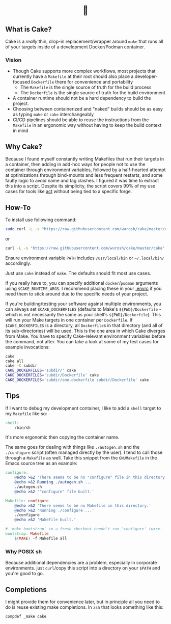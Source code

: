 <h1 align="center"> 🍰 </h1>

## What is Cake?
Cake is a *really* thin, drop-in replacement/wrapper around `make` that runs all
of your targets inside of a development Docker/Podman container.

### Vision
- Though Cake supports more complex workflows, most projects that currently have
  a `Makefile` at their root should also place a developer-focused `Dockerfile`
  there for convenience and portability
  - The `Makefile` is the single source of truth for the build process
  - The `Dockerfile` is the single source of truth for the build environment
- A container runtime should not be a hard dependency to build the project.
- Choosing between containerized and "naked" builds should be as easy as typing
  `make` or `cake` interchangeably 
- CI/CD pipelines should be able to reuse the instructions from the `Makefile`
  in an ergonomic way without having to keep the build context in mind
    
## Why Cake?
Because I found myself constantly writing Makefiles that run their targets in a
container, then adding in add-hoc ways for people not to use the container
through environment variables, followed by a half-hearted attempt at
optimizations through bind-mounts and less frequent restarts, and some faulty
logic to avoid name and tag clashes. I figured it was time to extract this into
a script. Despite its simplicity, the script covers 99% of my use cases for
tools like [act](https://github.com/nektos/act) without being tied to a specific
forge.

## How-To
To install use following command:

```bash
sudo curl -L -s "https://raw.githubusercontent.com/wurosh/cake/master/cake" -o /usr/local/bin/cake && chmod +x /usr/local/bin/cake
```

or 

```bash
curl -L -s "https://raw.githubusercontent.com/wurosh/cake/master/cake" -o ~/.local/bin/cake && chmod +x ~/.local/bin/cake
```

Ensure environment variable `PATH` includes `/usr/local/bin` or `~/.local/bin/` accordingly.

Just use `cake` instead of `make`. The defaults should fit most use cases.

If you really have to, you can specify additional `docker`/`podman` arguments
using `$CAKE_RUNTIME_ARGS`. I recommend placing these in your
[.envrc](https://direnv.net/) if you need them to stick around due to the
specific needs of your project.

If you're building/testing your software against multiple environments, you can
always set `$CAKE_DOCKERFILES` (defaults to Make's `${PWD}/Dockerfile` - which
is not necessarily the same as your shell's `${PWD}/Dockerfile`). This will run
your Make targets in one container per `Dockerfile`. If `$CAKE_DOCKERFILES` is a
directory, all `Dockerfile`s in that directory (and all of its sub-directories)
will be used. This is the one area in which Cake diverges from Make. You have to
specify Cake-relevant environment variables before the command, not after. You
can take a look at some of my test cases for example invocations:

``` sh
cake
cake all
cake -C subdir
CAKE_DOCKERFILES='subdir/' cake
CAKE_DOCKERFILES='subdir/Dockerfile' cake
CAKE_DOCKERFILES='subdir/one.dockerfile subdir/Dockerfile' cake
```


## Tips
If I want to debug my development container, I like to add a `shell` target
to my `Makefile` like so:
``` makefile
shell:
    /bin/sh
```
It's more ergonomic then copying the container name.


The same goes for dealing with things like `./autogen.sh` and the `./configure`
script (often managed directly by the user). I tend to call those through a
`Makefile` as well. Take this snippet from the `GNUMakefile` in the Emacs source
tree as an example:

``` makefile
configure:
	@echo >&2 'There seems to be no "configure" file in this directory.'
	@echo >&2 Running ./autogen.sh ...
	./autogen.sh
	@echo >&2 '"configure" file built.'

Makefile: configure
	@echo >&2 'There seems to be no Makefile in this directory.'
	@echo >&2 'Running ./configure ...'
	./configure
	@echo >&2 'Makefile built.'

# 'make bootstrap' in a fresh checkout needn't run 'configure' twice.
bootstrap: Makefile
	$(MAKE) -f Makefile all
```

### Why POSIX sh
Because additional dependencies are a problem, especially in corporate
environments. just `curl`/copy this script into a directory on your `$PATH` and
you're good to go.

## Completions
I might provide them for convenience later, but in principle all you need to do
is reuse existing make completions. In `zsh` that looks something like this:
``` zsh
compdef _make cake
```


